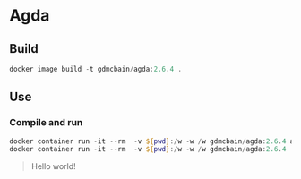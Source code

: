 # Agda

## Build

```PowerShell
docker image build -t gdmcbain/agda:2.6.4 .
```

## Use

### Compile and run

```PowerShell
docker container run -it --rm  -v ${pwd}:/w -w /w gdmcbain/agda:2.6.4 agda --compile ./hello-world.agda
docker container run -it --rm  -v ${pwd}:/w -w /w gdmcbain/agda:2.6.4 ./hello-world
```

> Hello world!
